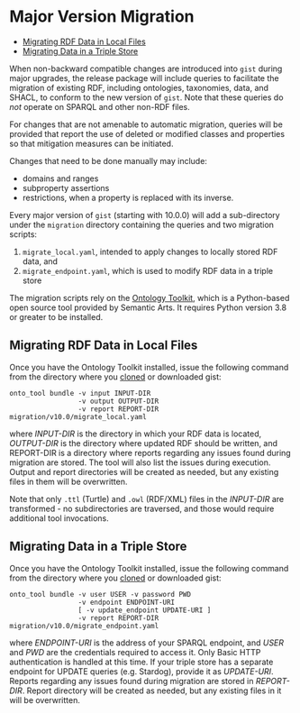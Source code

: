 # Major Version Migration <!-- omit in toc -->

- [Migrating RDF Data in Local Files](#migrating-rdf-data-in-local-files)
- [Migrating Data in a Triple Store](#migrating-data-in-a-triple-store)

When non-backward compatible changes are introduced into `gist` during major upgrades,
the release package will include queries to facilitate the migration of existing RDF, including ontologies, taxonomies, data, and SHACL, to conform to the new version of `gist`. Note that these queries do _not_ operate on SPARQL and other non-RDF files.

For changes that are not amenable to automatic migration, queries will be provided that
report the use of deleted or modified classes and properties so that mitigation measures
can be initiated.

Changes that need to be done manually may include:
- domains and ranges
- subproperty assertions
- restrictions, when a property is replaced with its inverse.

Every major version of `gist` (starting with 10.0.0) will add a sub-directory under the
`migration` directory containing the queries and two migration scripts:

1. `migrate_local.yaml`, intended to apply changes to locally stored RDF data, and
2. `migrate_endpoint.yaml`, which is used to modify RDF data in a triple store

The migration scripts rely on the [Ontology Toolkit](https://pypi.org/project/onto-tool/), which is a
Python-based open source tool provided by Semantic Arts. It requires Python version 3.8 or greater
to be installed.

## Migrating RDF Data in Local Files

Once you have the Ontology Toolkit installed, issue the following command from the directory where
you [cloned](https://github.com/semanticarts/gist) or downloaded gist:

```shell
onto_tool bundle -v input INPUT-DIR 
                 -v output OUTPUT-DIR
                 -v report REPORT-DIR migration/v10.0/migrate_local.yaml
```

where _INPUT-DIR_ is the directory in which your RDF data is located, _OUTPUT-DIR_ is the directory where
updated RDF should be written, and REPORT-DIR is a directory where reports regarding any issues found
during migration are stored. The tool will also list the issues during execution. Output and report
directories will be created as needed, but any existing files in them will be overwritten.

Note that only `.ttl` (Turtle) and `.owl` (RDF/XML) files in the _INPUT-DIR_ are transformed - no
subdirectories are traversed, and those would require additional tool invocations.

## Migrating Data in a Triple Store

Once you have the Ontology Toolkit installed, issue the following command from the directory where
you [cloned](https://github.com/semanticarts/gist) or downloaded gist:

```shell
onto_tool bundle -v user USER -v password PWD 
                 -v endpoint ENDPOINT-URI 
                 [ -v update_endpoint UPDATE-URI ] 
                 -v report REPORT-DIR migration/v10.0/migrate_endpoint.yaml
```

where _ENDPOINT-URI_ is the address of your SPARQL endpoint, and _USER_ and _PWD_ are the credentials
required to access it. Only Basic HTTP authentication is handled at this time. If your triple store has
a separate endpoint for UPDATE queries (e.g. Stardog), provide it as _UPDATE-URI_. Reports regarding any
issues found during migration are stored in _REPORT-DIR_. Report directory will be created as needed,
but any existing files in it will be overwritten.
